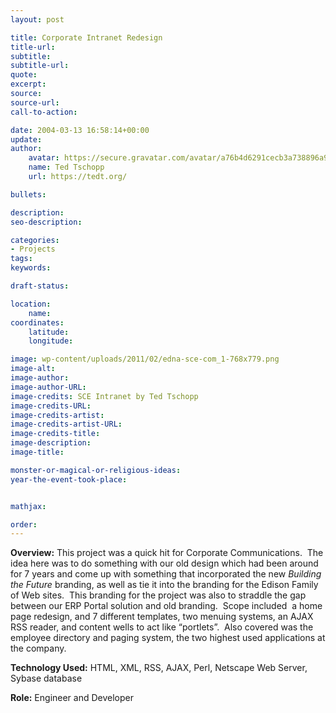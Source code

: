 ```yaml
---
layout: post

title: Corporate Intranet Redesign
title-url:
subtitle:
subtitle-url:
quote:
excerpt:
source:
source-url:
call-to-action:

date: 2004-03-13 16:58:14+00:00
update:
author:
    avatar: https://secure.gravatar.com/avatar/a76b4d6291cecb3a738896a971bfb903?s=512&d=mp&r=g
    name: Ted Tschopp
    url: https://tedt.org/

bullets:

description:
seo-description:

categories:
- Projects
tags:
keywords:

draft-status:

location:
    name:
coordinates:
    latitude:
    longitude:

image: wp-content/uploads/2011/02/edna-sce-com_1-768x779.png
image-alt:
image-author:
image-author-URL:
image-credits: SCE Intranet by Ted Tschopp
image-credits-URL:
image-credits-artist:
image-credits-artist-URL:
image-credits-title:
image-description:
image-title:

monster-or-magical-or-religious-ideas:
year-the-event-took-place:


mathjax:

order:
---
```

**Overview:** This project was a quick hit for Corporate Communications.  The idea here was to do something with our old design which had been around for 7 years and come up with something that incorporated the new *Building the Future* branding, as well as tie it into the branding for the Edison Family of Web sites.  This branding for the project was also to straddle the gap between our ERP Portal solution and old branding.  Scope included  a home page redesign, and 7 different templates, two menuing systems, an AJAX RSS reader, and content wells to act like “portlets”.  Also covered was the employee directory and paging system, the two highest used applications at the company.


**Technology Used:** HTML, XML, RSS, AJAX, Perl, Netscape Web Server, Sybase database

**Role:** Engineer and Developer